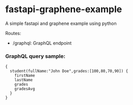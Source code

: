 # fastapi-graphene-example

A simple fastapi and graphene example using python

Routes:
- /graphql: GraphQL endpoint

### GraphQL query sample:
```
{
  student(fullName:"John Doe",grades:[100,80,70,90]) {
    firstName
    lastName
    grades
    gradesAvg
  }
}
```
